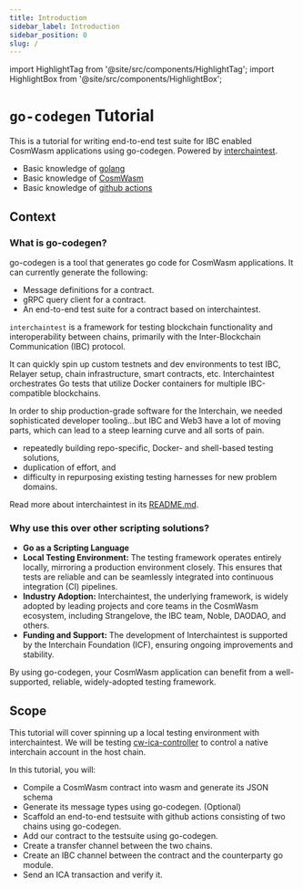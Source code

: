```yaml
---
title: Introduction
sidebar_label: Introduction
sidebar_position: 0
slug: /
---
```


import HighlightTag from '@site/src/components/HighlightTag';
import HighlightBox from '@site/src/components/HighlightBox';

# `go-codegen` Tutorial

<HighlightTag type="tutorial"/><HighlightTag type="guided-coding"/><HighlightTag type="cosmwasm"/><HighlightTag type="developer"/><HighlightTag type="ibc-go"/><HighlightTag type="advanced"/>

This is a tutorial for writing end-to-end test suite for IBC enabled CosmWasm applications using go-codegen.
Powered by [interchaintest](https://github.com/strangelove-ventures/interchaintest).

<HighlightBox type="prerequisite" title="Prerequisites">

- Basic knowledge of [golang](https://go.dev/)
- Basic knowledge of [CosmWasm](https://cosmwasm.com/)
- Basic knowledge of [github actions](https://github.com/features/actions)

</HighlightBox>

## Context

### What is go-codegen?

go-codegen is a tool that generates go code for CosmWasm applications. It can currently generate the following:

- Message definitions for a contract.
- gRPC query client for a contract.
- An end-to-end test suite for a contract based on interchaintest.

<HighlightBox type="info" title="What is interchaintest?">

`interchaintest` is a framework for testing blockchain functionality and interoperability between chains, primarily with the Inter-Blockchain Communication (IBC) protocol.

It can quickly spin up custom testnets and dev environments to test IBC, Relayer setup, chain infrastructure, smart contracts, etc. Interchaintest orchestrates Go tests that utilize Docker containers for multiple IBC-compatible blockchains.

In order to ship production-grade software for the Interchain, we needed sophisticated developer tooling...but IBC and Web3 have a lot of moving parts, which can lead to a steep learning curve and all sorts of pain.

- repeatedly building repo-specific, Docker- and shell-based testing solutions,
- duplication of effort, and
- difficulty in repurposing existing testing harnesses for new problem domains.

Read more about interchaintest in its [README.md](https://github.com/strangelove-ventures/interchaintest/blob/main/README.md).

</HighlightBox>

### Why use this over other scripting solutions?

- **Go as a Scripting Language**
- **Local Testing Environment:** The testing framework operates entirely locally, mirroring a production environment closely. This ensures that tests are reliable and can be seamlessly integrated into continuous integration (CI) pipelines.
- **Industry Adoption:** Interchaintest, the underlying framework, is widely adopted by leading projects and core teams in the CosmWasm ecosystem, including Strangelove, the IBC team, Noble, DAODAO, and others.
- **Funding and Support:** The development of Interchaintest is supported by the Interchain Foundation (ICF), ensuring ongoing improvements and stability.

By using go-codegen, your CosmWasm application can benefit from a well-supported, reliable, widely-adopted testing framework.

## Scope

This tutorial will cover spinning up a local testing environment with interchaintest. We will be testing [cw-ica-controller](https://github.com/srdtrk/cw-ica-controller) to control a native interchain account in the host chain.

<HighlightBox type="learning" title="Learning Goals">

In this tutorial, you will:

- Compile a CosmWasm contract into wasm and generate its JSON schema
- Generate its message types using go-codegen. (Optional)
- Scaffold an end-to-end testsuite with github actions consisting of two chains using go-codegen.
- Add our contract to the testsuite using go-codegen.
- Create a transfer channel between the two chains.
- Create an IBC channel between the contract and the counterparty go module.
- Send an ICA transaction and verify it.

</HighlightBox>
